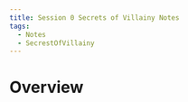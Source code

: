 ```yaml
---
title: Session 0 Secrets of Villainy Notes
tags:
  - Notes
  - SecrestOfVillainy
---
```

# Overview

